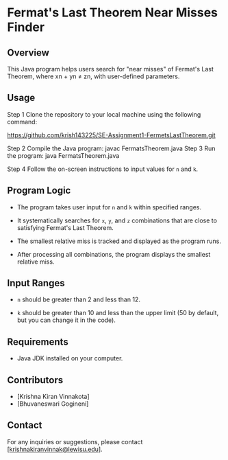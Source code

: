 # Fermat's Last Theorem Near Misses Finder

## Overview

This Java program helps users search for "near misses" of Fermat's Last Theorem, where xn + yn ≠ zn, with user-defined parameters.

## Usage

Step 1
Clone the repository to your local machine using the following command: 

https://github.com/krish143225/SE-Assignment1-FermetsLastTheorem.git

Step 2
Compile the Java program: javac FermatsTheorem.java
Step 3
Run the program: java FermatsTheorem.java

Step 4
Follow the on-screen instructions to input values for `n` and `k`.

## Program Logic

- The program takes user input for `n` and `k` within specified ranges.

- It systematically searches for `x`, `y`, and `z` combinations that are close to satisfying Fermat's Last Theorem.

- The smallest relative miss is tracked and displayed as the program runs.

- After processing all combinations, the program displays the smallest relative miss.

## Input Ranges

- `n` should be greater than 2 and less than 12.

- `k` should be greater than 10 and less than the upper limit (50 by default, but you can change it in the code).

## Requirements

- Java JDK installed on your computer.

## Contributors

- [Krishna Kiran Vinnakota]
- [Bhuvaneswari Gogineni]

## Contact

For any inquiries or suggestions, please contact [krishnakiranvinnak@lewisu.edu].








